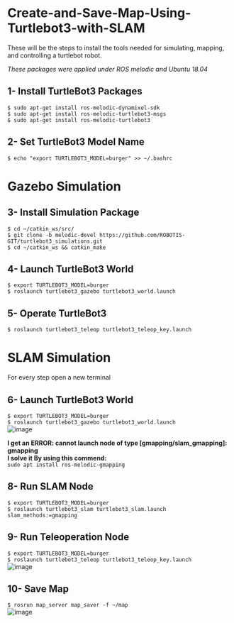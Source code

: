# Create-and-Save-Map-Using-Turtlebot3-with-SLAM
These will be the steps to install the tools needed for simulating, mapping, and controlling a turtlebot robot.

*These packages were applied under ROS melodic and Ubuntu 18.04*

## 1- Install TurtleBot3 Packages

`$ sudo apt-get install ros-melodic-dynamixel-sdk`<br/>
`$ sudo apt-get install ros-melodic-turtlebot3-msgs`<br/>
`$ sudo apt-get install ros-melodic-turtlebot3`<br/>



## 2- Set TurtleBot3 Model Name
`
$ echo "export TURTLEBOT3_MODEL=burger" >> ~/.bashrc
`

# Gazebo Simulation
## 3- Install Simulation Package
`$ cd ~/catkin_ws/src/`<br/>
`$ git clone -b melodic-devel https://github.com/ROBOTIS-GIT/turtlebot3_simulations.git`<br/>
`$ cd ~/catkin_ws && catkin_make`


## 4- Launch TurtleBot3 World

`$ export TURTLEBOT3_MODEL=burger`<br/>
`$ roslaunch turtlebot3_gazebo turtlebot3_world.launch`


## 5- Operate TurtleBot3
`
$ roslaunch turtlebot3_teleop turtlebot3_teleop_key.launch
`

# SLAM Simulation
For every step open a new terminal 
## 6- Launch TurtleBot3 World
`$ export TURTLEBOT3_MODEL=burger`<br/>
`$ roslaunch turtlebot3_gazebo turtlebot3_world.launch`<br/>
![image](https://user-images.githubusercontent.com/85858256/124057048-73707500-da2f-11eb-86ed-6804ec2c4477.png)


**I get an ERROR: cannot launch node of type [gmapping/slam_gmapping]: gmapping**<br/>
**I solve it By using this commend:**<br/>
`
sudo apt install ros-melodic-gmapping
`

## 8- Run SLAM Node
`$ export TURTLEBOT3_MODEL=burger`<br/>
`$ roslaunch turtlebot3_slam turtlebot3_slam.launch slam_methods:=gmapping`

## 9- Run Teleoperation Node
`$ export TURTLEBOT3_MODEL=burger`<br/>
`$ roslaunch turtlebot3_teleop turtlebot3_teleop_key.launch`<br/>
![image](https://user-images.githubusercontent.com/85858256/124059899-918ca400-da34-11eb-9fc1-1dc65fdecac4.png)



## 10- Save Map
`$ rosrun map_server map_saver -f ~/map`<br/>
![image](https://user-images.githubusercontent.com/85858256/124059969-abc68200-da34-11eb-993e-ad98c761f17d.png)

